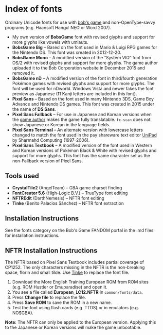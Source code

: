 ﻿# Index of fonts
Ordinary Unicode fonts for use with [bob's game](https://github.com/bobsgame/bobsgame) and non-OpenType-savvy programs (e.g. Haansoft Hangul NEO or Word 2007).
* My own version of **BobsGame** font with revised glyphs and support for more glyphs like vowels with umlauts.
* **BobsGame Big** – Based on the font used in Mario & Luigi RPG games for the Nintendo DS. This font was created in 2012-12-20.
* **BobsGame Mono** – A modified version of the “System VIO” font from OS/2 with revised glyphs and support for more glyphs. The game author uploaded it to the Bob Corporation website in December 2015 and removed it.
* **BobsGame nD** – A modified version of the font in third/fourth generation Pokémon games with revised glyphs and support for more glyphs. The font will be used for nDworld. Windows Vista and newer fakes the font preview as Japanese (11 Kanji letters are included in this font).
* **Pixel Sans** – Based on the font used in many Nintendo 3DS, Game Boy Advance and Nintendo DS games. This font was created in 2015 under the name of **DS Sans**.
* **Pixel Sans Fallback** – For use in Japanese and Korean versions when the [game author](https://github.com/robertpelloni) makes the game fully translatable. `fc-scan` does not show Japanese or Korean in the language fields.
* **Pixel Sans Terminal** – An alternate version with lowercase letters changed to match the font used in the pay shareware text editor [UniPad](http://www.unipad.org/) by Sharmahd Computing (1997-2006).
* **Pixel Sans Textbook** – A modified version of the font used in Western and Korean versions of Pokémon Black & White with revised glyphs and support for more glyphs. This font has the same character set as the non-Fallback version of Pixel Sans.

## Tools used
* **CrystalTile2** (AngelTeam) – GBA game charset finding
* **FontCreator 5.6** (High-Logic B.V.) – TrueType font editing
* **NFTREdit** (DarthNemesis) – NFTR font editing
* **Tinke** (Benito Palacios Sánchez) – NFTR font extraction

## Installation Instructions
See the fonts category on the Bob's Game FANDOM portal in the .md files for installation instructions.

## NFTR Installation Instructions
The NFTR based on Pixel Sans Textbook includes partial coverage of CP1252. The only characters missing in the NFTR is the non-breaking space, florin and small tilde. Use [Tinke](https://github.com/pleonex/tinke) to replace the font file.
1. Download the More English Training European ROM from ROM sites (e.g. ROM Hustler or Emuparadise) and open it.
2. You see a file called **European_LC12.NFTR** in `common/fonts/data`.
3. Press **Change file** to replace the file.
4. Press **Save ROM** to save the ROM in a new name.
5. Test the font using flash cards (e.g. TTDS) or in emulators (e.g. NO$GBA).

**Note:** The NFTR can only be applied to the European version. Applying this to the Japanese or Korean versions will make the game unbootable.
